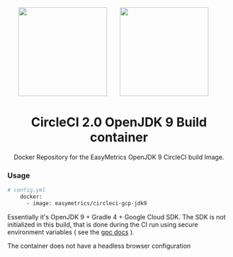 <div align="center">
  <img width="200" height="200"
    src="https://cdn.worldvectorlogo.com/logos/circleci.svg">
  <a href="https://github.com/easymetrics">
    <img width="200" height="200" vspace="" hspace="25"
      src="https://cdn.worldvectorlogo.com/logos/easymetrics-inc.svg">
  </a>
  <h1>CircleCI 2.0 OpenJDK 9 Build container</h1>
  <p>Docker Repository for the EasyMetrics OpenJDK 9 CircleCI build Image.<p>
</div>

### Usage
```bash
# config.yml
    docker:
      - image: easymetrics/circleci-gcp-jdk9
```

Essentially it's OpenJDK 9 + Gradle 4 + Google Cloud SDK. The SDK is not initialized in this build, that is done during the CI run using secure environment variables ( see the [gpc docs](https://circleci.com/docs/2.0/google-container-engine/) ).

The container does not have a headless browser configuration
